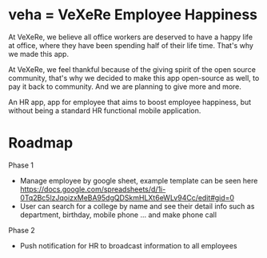 # veha = VeXeRe Employee Happiness

At VeXeRe, we believe all office workers are deserved to have a happy life at office, where they have been spending half of their life time. That's why we made this app.

At VeXeRe, we feel thankful because of the giving spirit of the open source community, that's why we decided to make this app open-source as well, to pay it back to community. And we are planning to give more and more.

An HR app, app for employee that aims to boost employee happiness, but without being a standard HR functional mobile application.

# Roadmap

Phase 1
* Manage employee by google sheet, example template can be seen here https://docs.google.com/spreadsheets/d/1i-0Tq2Bc5lzJqoizxMeBA95dgQDSkmHLXt6eWLv94Cc/edit#gid=0
* User can search for a college by name and see their detail info such as department, birthday, mobile phone ... and make phone call

Phase 2
* Push notification for HR to broadcast information to all employees
